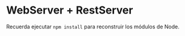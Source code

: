 # WebServer + RestServer

Recuerda ejecutar ```npm install``` para reconstruir los módulos de Node.
